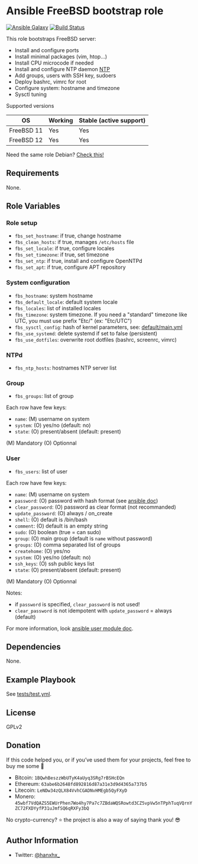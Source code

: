 Ansible FreeBSD bootstrap role
==============================

[![Ansible Galaxy](http://img.shields.io/badge/ansible--galaxy-HanXHX.freebsd-bootstrap-blue.svg)](https://galaxy.ansible.com/HanXHX/freebsd-bootstrap) [![Build Status](https://travis-ci.org/HanXHX/ansible-freebsd-bootstrap.svg?branch=master)](https://travis-ci.org/HanXHX/ansible-freebsd-bootstrap)

This role bootstraps FreeBSD server:

- Install and configure ports
- Install minimal packages (vim, htop...)
- Install CPU microcode if needed
- Install and configure NTP daemon [NTP](http://support.ntp.org/)
- Add groups, users with SSH key, sudoers
- Deploy bashrc, vimrc for root
- Configure system: hostname and timezone
- Sysctl tuning

Supported versions

| OS         | Working | Stable (active support) |
| -----------| ------- | ----------------------- |
| FreeBSD 11 | Yes     | Yes                     |
| FreeBSD 12 | Yes     | Yes                     |

Need the same role Debian? [Check this!](https://github.com/HanXHX/ansible-debian-bootstrap)

Requirements
------------

None.

Role Variables
--------------

### Role setup

- `fbs_set_hostname`: if true, change hostname
- `fbs_clean_hosts`: if true, manages `/etc/hosts` file
- `fbs_set_locale`: if true, configure locales
- `fbs_set_timezone`: if true, set timezone
- `fbs_set_ntp`: if true, install and configure OpenNTPd
- `fbs_set_apt`: if true, configure APT repository

### System configuration

- `fbs_hostname`: system hostname
- `fbs_default_locale`: default system locale
- `fbs_locales`: list of installed locales
- `fbs_timezone`: system timezone. If you need a "standard" timezone like UTC, you must use prefix "Etc/" (ex: "Etc/UTC")
- `fbs_sysctl_config`: hash of kernel parameters, see: [default/main.yml](default/main.yml)
- `fbs_use_systemd`: delete systemd if set to false (persistent)
- `fbs_use_dotfiles`: overwrite root dotfiles (bashrc, screenrc, vimrc)

### NTPd

- `fbs_ntp_hosts`: hostnames NTP server list

### Group

- `fbs_groups`: list of group

Each row have few keys:

- `name`: (M) username on system
- `system`: (O) yes/no (default: no)
- `state`: (O) present/absent (default: present)

(M) Mandatory
(O) Optionnal

### User

- `fbs_users`: list of user

Each row have few keys:

- `name`: (M) username on system
- `password`: (O) password with hash format (see [ansible doc](http://docs.ansible.com/ansible/latest/faq.html#how-do-i-generate-crypted-passwords-for-the-user-module))
- `clear_password`: (O) password as clear format (not recommanded)
- `update_password`: (O) always / on\_create
- `shell`: (O) default is /bin/bash
- `comment`: (O) default is an empty string
- `sudo`: (O) boolean (true = can sudo)
- `group`: (O) main group (default is `name` without password)
- `groups`: (O) comma separated list of groups
- `createhome`: (O) yes/no
- `system`: (O) yes/no (default: no)
- `ssh_keys`: (O) ssh public keys list
- `state`: (O) present/absent (default: present)

(M) Mandatory
(O) Optionnal

Notes:

- if `password` is specified, `clear_password` is not used!
- `clear_password` is not idempotent with `update_password` = always (default)

For more information, look [ansible user module doc](http://docs.ansible.com/ansible/latest/user_module.html).

Dependencies
------------

None.

Example Playbook
----------------

See [tests/test.yml](tests/test.yml).

License
-------

GPLv2


Donation
--------

If this code helped you, or if you’ve used them for your projects, feel free to buy me some :beers:

- Bitcoin: `1BQwhBeszzWbUTyK4aUyq3SRg7rBSHcEQn`
- Ethereum: `63abe6b2648fd892816d87a31e3d9d4365a737b5`
- Litecoin: `LeNDw34zQLX84VvhCGADNvHMEgb5QyFXyD`
- Monero: `45wbf7VdQAZS5EWUrPhen7Wo4hy7Pa7c7ZBdaWQSRowtd3CZ5vpVw5nTPphTuqVQrnYZC72FXDYyfP31uJmfSQ6qRXFy3bQ`

No crypto-currency? :star: the project is also a way of saying thank you! :sunglasses:

Author Information
------------------

- Twitter: [@hanxhx_](https://twitter.com/hanxhx_)
